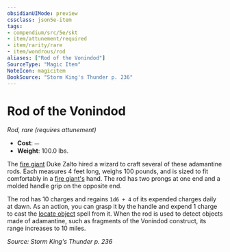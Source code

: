 ```yaml
---
obsidianUIMode: preview
cssclass: json5e-item
tags:
- compendium/src/5e/skt
- item/attunement/required
- item/rarity/rare
- item/wondrous/rod
aliases: ["Rod of the Vonindod"]
SourceType: "Magic Item"
NoteIcon: magicitem
BookSource: "Storm King's Thunder p. 236"
---
```

# Rod of the Vonindod
*Rod, rare (requires attunement)*  

- **Cost**: ⏤
- **Weight**: 100.0 lbs.

The [fire giant](/2-Mechanics/CLI/bestiary/giant/fire-giant.md) Duke Zalto hired a wizard to craft several of these adamantine rods. Each measures 4 feet long, weighs 100 pounds, and is sized to fit comfortably in a [fire giant's](/2-Mechanics/CLI/bestiary/giant/fire-giant.md) hand. The rod has two prongs at one end and a molded handle grip on the opposite end.

The rod has 10 charges and regains `1d6 + 4` of its expended charges daily at dawn. As an action, you can grasp it by the handle and expend 1 charge to cast the [locate object](/2-Mechanics/CLI/spells/locate-object.md) spell from it. When the rod is used to detect objects made of adamantine, such as fragments of the Vonindod construct, its range increases to 10 miles.

*Source: Storm King's Thunder p. 236*
